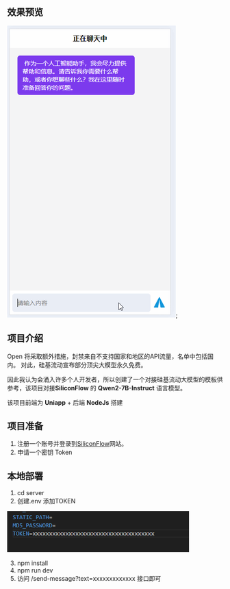 ## 效果预览

![image](./public/3.gif);

## 项目介绍

Open 将采取额外措施，封禁来自不支持国家和地区的API流量，名单中包括国内。
对此，硅基流动宣布部分顶尖大模型永久免费。

因此我认为会涌入许多个人开发者，所以创建了一个对接硅基流动大模型的模板供参考，该项目对接**SiliconFlow** 的 **Qwen2-7B-Instruct** 语言模型。

该项目前端为 **Uniapp** + 后端 **NodeJs** 搭建

## 项目准备

1. 注册一个账号并登录到[SiliconFlow](https://siliconflow.com/)网站。
2. 申请一个密钥 Token

## 本地部署

1. cd server
2. 创建.env 添加TOKEN
   
![alt text](/public/image-1.png)

3. npm install
4. npm run dev
5. 访问 /send-message?text=xxxxxxxxxxxxx 接口即可
